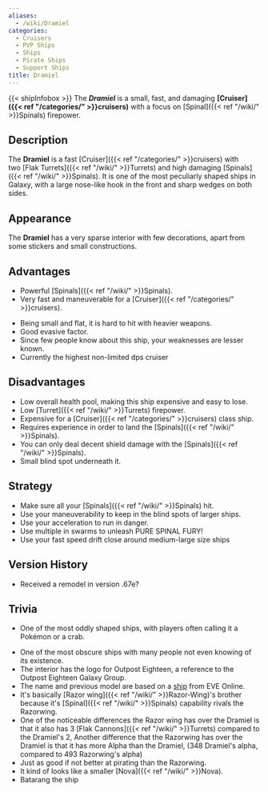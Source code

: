 ```yaml
---
aliases:
  - /wiki/Dramiel
categories:
  - Cruisers
  - PVP Ships
  - Ships
  - Pirate Ships
  - Support Ships
title: Dramiel
---
```


{{< shipInfobox >}} The **_Dramiel_** is a small, fast, and damaging **[Cruiser]({{< ref "/categories/" >}}cruisers)** with a focus on [Spinal]({{< ref "/wiki/" >}}Spinals) firepower.

## Description

The **Dramiel** is a fast [Cruiser]({{< ref "/categories/" >}}cruisers) with two [Flak Turrets]({{< ref "/wiki/" >}}Turrets) and high damaging [Spinals]({{< ref "/wiki/" >}}Spinals). It is one of the most peculiarly shaped ships in Galaxy, with a large nose-like hook in the front and sharp wedges on both sides.

## Appearance

The **Dramiel** has a very sparse interior with few decorations, apart from some stickers and small constructions.

## Advantages

- Powerful [Spinals]({{< ref "/wiki/" >}}Spinals).
- Very fast and maneuverable for a [Cruiser]({{< ref "/categories/" >}}cruisers).

<!-- -->

- Being small and flat, it is hard to hit with heavier weapons.
- Good evasive factor.
- Since few people know about this ship, your weaknesses are lesser known.
- Currently the highest non-limited dps cruiser

## Disadvantages

- Low overall health pool, making this ship expensive and easy to lose.
- Low [Turret]({{< ref "/wiki/" >}}Turrets) firepower.
- Expensive for a [Cruiser]({{< ref "/categories/" >}}cruisers) class ship.
- Requires experience in order to land the [Spinals]({{< ref "/wiki/" >}}Spinals).
- You can only deal decent shield damage with the [Spinals]({{< ref "/wiki/" >}}Spinals).
- Small blind spot underneath it.

## Strategy

- Make sure all your [Spinals]({{< ref "/wiki/" >}}Spinals) hit.
- Use your maneuverability to keep in the blind spots of larger ships.
- Use your acceleration to run in danger.
- Use multiple in swarms to unleash PURE SPINAL FURY!
- Use your fast speed drift close around medium-large size ships

## Version History

- Received a remodel in version .67e?

## Trivia

- One of the most oddly shaped ships, with players often calling it a Pokémon or a crab.

<!-- -->

- One of the most obscure ships with many people not even knowing of its existence.
- The interior has the logo for Outpost Eighteen, a reference to the Outpost Eighteen Galaxy Group.
- The name and previous model are based on a [ship](http://eve.wikia.com/wiki/Dramiel) from EVE Online.
- It's basically [Razor wing]({{< ref "/wiki/" >}}Razor-Wing)'s brother because it's [Spinal]({{< ref "/wiki/" >}}Spinals) capability rivals the Razorwing.
- One of the noticeable differences the Razor wing has over the Dramiel is that it also has 3 [Flak Cannons]({{< ref "/wiki/" >}}Turrets) compared to the Dramiel's 2, Another difference that the Razorwing has over the Dramiel is that it has more Alpha than the Dramiel, (348 Dramiel's alpha, compared to 493 Razorwing's alpha)
- Just as good if not better at pirating than the Razorwing.
- It kind of looks like a smaller [Nova]({{< ref "/wiki/" >}}Nova).
- Batarang the ship
